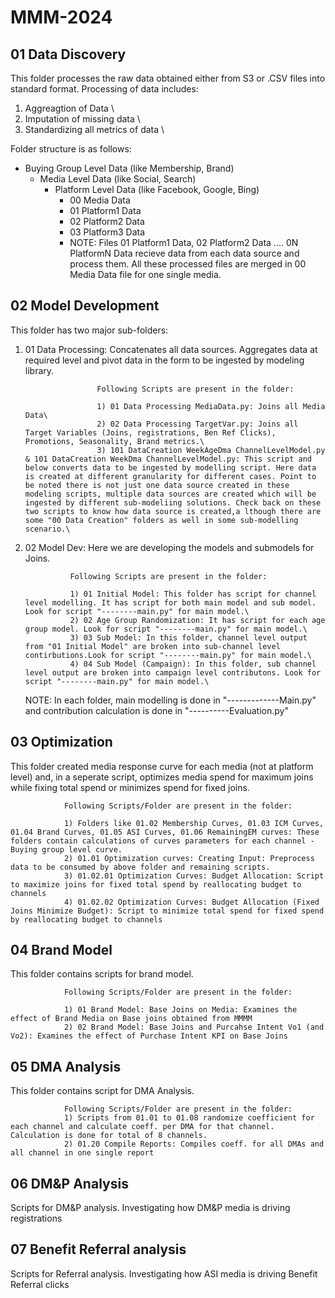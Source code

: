 # MMM-2024

## 01 Data Discovery
This folder processes the raw data obtained either from S3 or .CSV files into standard format. Processing of data includes: 

1) Aggreagtion of Data \
2) Imputation of missing data \ 
3) Standardizing all metrics of data \


Folder structure is as follows:

- Buying Group Level Data (like Membership, Brand)
  - Media Level Data (like Social, Search)
    - Platform Level Data (like Facebook, Google, Bing)
      - 00 Media Data
      - 01 Platform1 Data
      - 02 Platform2 Data
      - 03 Platform3 Data
      - NOTE: Files 01 Platform1 Data, 02 Platform2 Data .... 0N PlatformN Data recieve data from each data source and process them. All these processed files are merged in 00 Media Data file for one single media.
     
## 02 Model Development
This folder has two major sub-folders:
1) 01 Data Processing: Concatenates all data sources. Aggregates data at required level and pivot data in the form to be ingested by modeling library.
   
                       Following Scripts are present in the folder:
   
                       1) 01 Data Processing MediaData.py: Joins all Media Data\
                       2) 02 Data Processing TargetVar.py: Joins all Target Variables (Joins, registrations, Ben Ref Clicks), Promotions, Seasonality, Brand metrics.\
                       3) 101 DataCreation WeekAgeDma ChannelLevelModel.py & 101 DataCreation WeekDma ChannelLevelModel.py: This script and below converts data to be ingested by modelling script. Here data is created at different granularity for different cases. Point to be noted there is not just one data source created in these modeling scripts, multiple data sources are created which will be ingested by different sub-modeliing solutions. Check back on these two scripts to know how data source is created,a lthough there are some "00 Data Creation" folders as well in some sub-modelling scenario.\
   
3) 02 Model Dev: Here we are developing the models and submodels for Joins.
   
                 Following Scripts are present in the folder:
   
                 1) 01 Initial Model: This folder has script for channel level modelling. It has script for both main model and sub model. Look for script "--------main.py" for main model.\
                 2) 02 Age Group Randomization: It has script for each age group model. Look for script "--------main.py" for main model.\
                 3) 03 Sub Model: In this folder, channel level output from "01 Initial Model" are broken into sub-channel level contirbutions.Look for script "--------main.py" for main model.\
                 4) 04 Sub Model (Campaign): In this folder, sub channel level output are broken into campaign level contributons. Look for script "--------main.py" for main model.\

   NOTE: In each folder, main modelling is done in "-------------Main.py" and contribution calculation is done in "----------Evaluation.py"


## 03 Optimization
This folder created media response curve for each media (not at platform level) and, in a seperate script, optimizes media spend for maximum joins while fixing total spend or minimizes spend for fixed joins. 

                Following Scripts/Folder are present in the folder:

                1) Folders like 01.02 Membership Curves, 01.03 ICM Curves, 01.04 Brand Curves, 01.05 ASI Curves, 01.06 RemainingEM curves: These folders contain calculations of curves parameters for each channel - Buying group level curve.
                2) 01.01 Optimization curves: Creating Input: Preprocess data to be consumed by above folder and remaining scripts.
                3) 01.02.01 Optimization Curves: Budget Allocation: Script to maximize joins for fixed total spend by reallocating budget to channels
                4) 01.02.02 Optimization Curves: Budget Allocation (Fixed Joins Minimize Budget): Script to minimize total spend for fixed spend by reallocating budget to channels



## 04 Brand Model
This folder contains scripts for brand model.

                Following Scripts/Folder are present in the folder:

                1) 01 Brand Model: Base Joins on Media: Examines the effect of Brand Media on Base joins obtained from MMMM
                2) 02 Brand Model: Base Joins and Purcahse Intent Vo1 (and Vo2): Examines the effect of Purchase Intent KPI on Base Joins 

## 05 DMA Analysis
This folder contains script for DMA Analysis.

                Following Scripts/Folder are present in the folder:
                1) Scripts from 01.01 to 01.08 randomize coefficient for each channel and calculate coeff. per DMA for that channel. Calculation is done for total of 8 channels.
                2) 01.20 Compile Reports: Compiles coeff. for all DMAs and all channel in one single report 
## 06 DM&P Analysis
Scripts for DM&P analysis. Investigating how DM&P media is driving registrations 


## 07 Benefit Referral analysis
Scripts for Referral analysis. Investigating how ASI media is driving Benefit Referral clicks
